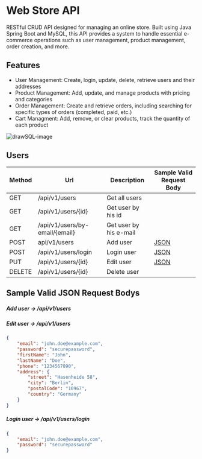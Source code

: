 # Web Store API
RESTful CRUD API designed for managing an online store. Built using Java Spring Boot and MySQL, this API provides a system to handle essential e-commerce operations such as user management, product management, order creation, and more.

## Features
* User Management: Create, login, update, delete, retrieve users and their addresses 
* Product Management: Add, update, and manage products with pricing and categories
* Order Management: Create and retrieve orders, including searching for specific types of orders (completed, paid, etc.)
* Cart Managment: Add, remove, or clear products, track the quantity of each product

![drawSQL-image](https://github.com/user-attachments/assets/6da3497b-93cb-4b67-b1e8-333087708204)

## Users

| Method | Url | Description | Sample Valid Request Body |
| ------ | --- | ----------- | ------------------------- |
| GET    | /api/v1/users | Get all users | |
| GET    | /api/v1/users/{id} | Get user by his id | |
| GET    | /api/v1/users/by-email/{email} | Get user by his e-mail | |
| POST   | api/v1/users | Add user | [JSON](#usercreate) |
| POST   | /api/v1/users/login | Login user | [JSON](#userlogin) |
| PUT    | /api/v1/users/{id} | Edit user | [JSON](#userupdate) |
| DELETE | /api/v1/users/{id} | Delete user | |

## Sample Valid JSON Request Bodys

##### <a id="usercreate">Add user -> /api/v1/users</a>
#####  <a id="userupdate">Edit user -> /api/v1/users</a>
```json
{
    "email": "john.doe@example.com",
    "password": "securepassword",
    "firstName": "John",
    "lastName": "Doe",
    "phone": "1234567890",
    "address": {
        "street": "Hasenheide 58",
        "city": "Berlin",
        "postalCode": "10967",
        "country": "Germany"
    }
}
```
##### <a id="userlogin">Login user -> /api/v1/users/login</a>
```json
{
    "email": "john.doe@example.com",
    "password": "securepassword"
}
```

